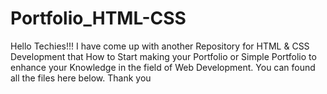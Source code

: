 # Portfolio_HTML-CSS
Hello Techies!!! I have come up with another Repository for HTML &amp; CSS Development that How to Start making your Portfolio or Simple Portfolio to enhance your Knowledge in the field of Web Development. You can found all the files here below. Thank you  
